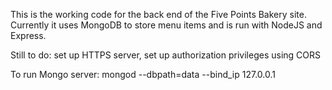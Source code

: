 This is the working code for the back end of the Five Points Bakery site. Currently it uses MongoDB to store menu items and is run with NodeJS and Express. 

Still to do: set up HTTPS server, set up authorization privileges using CORS

To run Mongo server: mongod --dbpath=data --bind_ip 127.0.0.1
